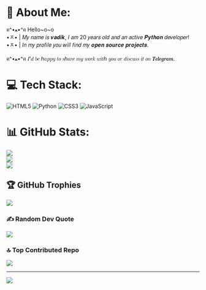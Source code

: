 # 💫 About Me:
ฅ^•ﻌ•^ฅ Hello~o~o<br>•ㅈ• | 𝑀𝑦 𝑛𝑎𝑚𝑒 𝑖𝑠 𝒗𝒂𝒅𝒊𝒌, 𝐼 𝑎𝑚 20 𝑦𝑒𝑎𝑟𝑠 𝑜𝑙𝑑 𝑎𝑛𝑑 𝑎𝑛 𝑎𝑐𝑡𝑖𝑣𝑒 𝑷𝒚𝒕𝒉𝒐𝒏 𝑑𝑒𝑣𝑒𝑙𝑜𝑝𝑒𝑟!<br>•ㅈ• | 𝐼𝑛 𝑚𝑦 𝑝𝑟𝑜𝑓𝑖𝑙𝑒 𝑦𝑜𝑢 𝑤𝑖𝑙𝑙 𝑓𝑖𝑛𝑑 𝑚𝑦 𝒐𝒑𝒆𝒏 𝒔𝒐𝒖𝒓𝒄𝒆 𝒑𝒓𝒐𝒋𝒆𝒄𝒕𝒔.<br><br>ฅ^•ﻌ•^ฅ 𝐼'𝑑 𝑏𝑒 ℎ𝑎𝑝𝑝𝑦 𝑡𝑜 𝑠ℎ𝑎𝑟𝑒 𝑚𝑦 𝑤𝑜𝑟𝑘 𝑤𝑖𝑡ℎ 𝑦𝑜𝑢 𝑜𝑟 𝑑𝑖𝑠𝑐𝑢𝑠𝑠 𝑖𝑡 𝑜𝑛 𝑻𝒆𝒍𝒆𝒈𝒓𝒂𝒎.<br>


# 💻 Tech Stack:
![HTML5](https://img.shields.io/badge/html5-%23E34F26.svg?style=for-the-badge&logo=html5&logoColor=white) ![Python](https://img.shields.io/badge/python-3670A0?style=for-the-badge&logo=python&logoColor=ffdd54) ![CSS3](https://img.shields.io/badge/css3-%231572B6.svg?style=for-the-badge&logo=css3&logoColor=white) ![JavaScript](https://img.shields.io/badge/javascript-%23323330.svg?style=for-the-badge&logo=javascript&logoColor=%23F7DF1E)
# 📊 GitHub Stats:
![](https://github-readme-stats.vercel.app/api?username=mintlygit&theme=blueberry&hide_border=false&include_all_commits=true&count_private=true)<br/>
![](https://nirzak-streak-stats.vercel.app/?user=mintlygit&theme=blueberry&hide_border=false)<br/>
![](https://github-readme-stats.vercel.app/api/top-langs/?username=mintlygit&theme=blueberry&hide_border=false&include_all_commits=true&count_private=true&layout=compact)

## 🏆 GitHub Trophies
![](https://github-profile-trophy.vercel.app/?username=mintlygit&theme=blue-green&no-frame=false&no-bg=false&margin-w=4)

### ✍️ Random Dev Quote
![](https://quotes-github-readme.vercel.app/api?type=horizontal&theme=radical)

### 🔝 Top Contributed Repo
![](https://github-contributor-stats.vercel.app/api?username=mintlygit&limit=5&theme=city_lights&combine_all_yearly_contributions=true)

---
[![](https://visitcount.itsvg.in/api?id=mintlygit&icon=1&color=0)](https://visitcount.itsvg.in)

<!-- Proudly created with GPRM ( https://gprm.itsvg.in ) -->

